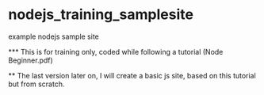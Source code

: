 # nodejs_training_samplesite
example nodejs sample site

*** This is for training only, coded while following a tutorial (Node Beginner.pdf)


** The last version later on, I will create a basic js site, based on this tutorial but from scratch.